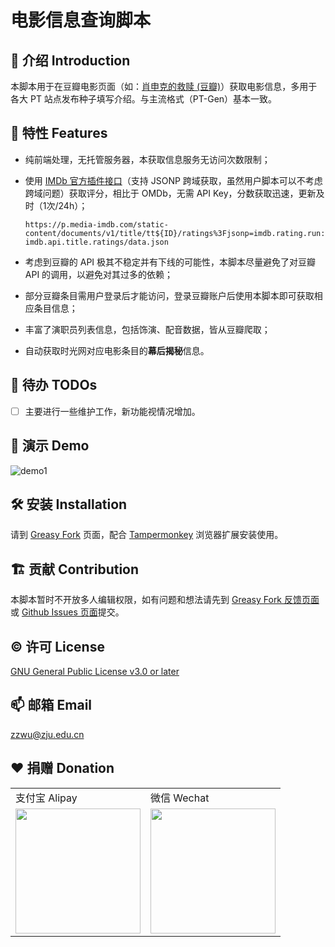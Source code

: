# 电影信息查询脚本

## :book: 介绍 Introduction

本脚本用于在豆瓣电影页面（如：[肖申克的救赎 (豆瓣)](https://movie.douban.com/subject/1292052/)）获取电影信息，多用于各大 PT 站点发布种子填写介绍。与主流格式（PT-Gen）基本一致。

## :balloon: 特性 Features

- 纯前端处理，无托管服务器，本获取信息服务无访问次数限制；

- 使用 [IMDb 官方插件接口](https://www.imdb.com/plugins)（支持 JSONP 跨域获取，虽然用户脚本可以不考虑跨域问题）获取评分，相比于 OMDb，无需 API Key，分数获取迅速，更新及时（1次/24h）；
  
  `https://p.media-imdb.com/static-content/documents/v1/title/tt${ID}/ratings%3Fjsonp=imdb.rating.run:imdb.api.title.ratings/data.json`

- 考虑到豆瓣的 API 极其不稳定并有下线的可能性，本脚本尽量避免了对豆瓣 API 的调用，以避免对其过多的依赖；

- 部分豆瓣条目需用户登录后才能访问，登录豆瓣账户后使用本脚本即可获取相应条目信息；

- 丰富了演职员列表信息，包括饰演、配音数据，皆从豆瓣爬取；

- 自动获取时光网对应电影条目的**幕后揭秘**信息。

## :dart: 待办 TODOs

- [ ] 主要进行一些维护工作，新功能视情况增加。

## :roller_coaster: 演示 Demo

![demo1](https://raw.githubusercontent.com/Sec-ant/MovieInfoGen/master/assets/demo/gif/demo1.gif)

## :hammer_and_wrench: 安装 Installation

请到 [Greasy Fork](https://greasyfork.org/zh-CN/scripts/38878-%E7%94%B5%E5%BD%B1%E4%BF%A1%E6%81%AF%E6%9F%A5%E8%AF%A2%E8%84%9A%E6%9C%AC) 页面，配合 [Tampermonkey](https://www.tampermonkey.net/) 浏览器扩展安装使用。

## :building_construction: 贡献 Contribution

本脚本暂时不开放多人编辑权限，如有问题和想法请先到 [Greasy Fork 反馈页面](https://greasyfork.org/zh-CN/scripts/38878-%E7%94%B5%E5%BD%B1%E4%BF%A1%E6%81%AF%E6%9F%A5%E8%AF%A2%E8%84%9A%E6%9C%AC/feedback)或 [Github Issues 页面](https://github.com/Sec-ant/MovieInfoGen/issues)提交。

## :copyright: 许可 License

[GNU General Public License v3.0 or later](https://spdx.org/licenses/GPL-3.0-or-later.html)

## :mailbox: 邮箱 Email

zzwu@zju.edu.cn

## :heart: 捐赠 Donation

<table><tbody><tr><td>支付宝 Alipay</td><td>微信 Wechat</td></tr>
<tr><td><img width="200" src="https://i.loli.net/2020/02/28/JPGgHc3UMwXedhv.jpg"></td><td><img width="200" src="https://i.loli.net/2020/03/02/qDQ9Xk8uCHwcaLZ.png"></td></tr></tbody></table>
